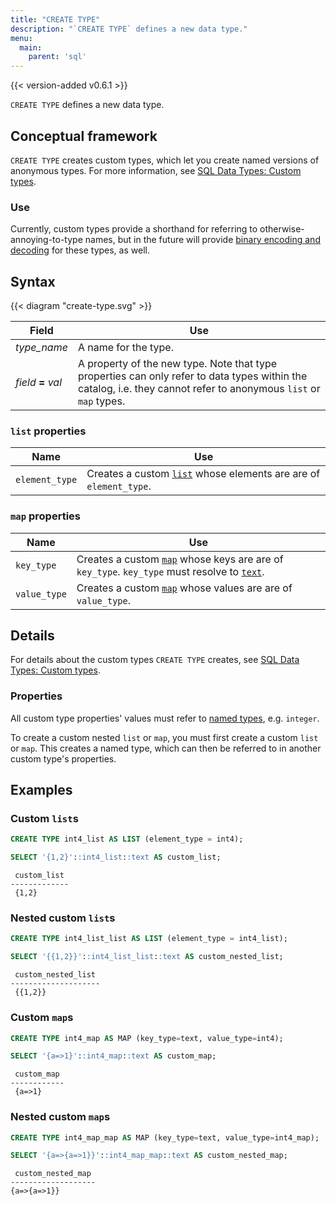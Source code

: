 ```yaml
---
title: "CREATE TYPE"
description: "`CREATE TYPE` defines a new data type."
menu:
  main:
    parent: 'sql'
---
```


{{< version-added v0.6.1 >}}

`CREATE TYPE` defines a new data type.

## Conceptual framework

`CREATE TYPE` creates custom types, which let you create named versions of
anonymous types. For more information, see [SQL Data Types: Custom
types](../types/#custom-types).

### Use

Currently, custom types provide a shorthand for referring to
otherwise-annoying-to-type names, but in the future will provide [binary
encoding and decoding][binary] for these types, as well.

[binary]:https://github.com/MaterializeInc/materialize/issues/4628

## Syntax

{{< diagram "create-type.svg" >}}

Field | Use
------|-----
_type&lowbar;name_ | A name for the type.
_field_ **=** _val_ | A property of the new type. Note that type properties can only refer to data types within the catalog, i.e. they cannot refer to anonymous `list` or `map` types.

### `list` properties

Name | Use
-----|-----
`element_type` | Creates a custom [`list`](../types/list) whose elements are are of `element_type`.

### `map` properties

Name | Use
-----|-----
`key_type` | Creates a custom [`map`](../types/map) whose keys are are of `key_type`. `key_type` must resolve to [`text`](../types/text).
`value_type` | Creates a custom [`map`](../types/map) whose values are are of `value_type`.

## Details

For details about the custom types `CREATE TYPE` creates, see [SQL Data Types:
Custom types](../types/#custom-types).

### Properties

All custom type properties' values must refer to [named types](/sql/types), e.g.
`integer`.

To create a custom nested `list` or `map`, you must first create a custom `list`
or `map`. This creates a named type, which can then be referred to in another
custom type's properties.

## Examples

### Custom `list`s

```sql
CREATE TYPE int4_list AS LIST (element_type = int4);

SELECT '{1,2}'::int4_list::text AS custom_list;
```
```
 custom_list
-------------
 {1,2}
```

### Nested custom `list`s

```sql
CREATE TYPE int4_list_list AS LIST (element_type = int4_list);

SELECT '{{1,2}}'::int4_list_list::text AS custom_nested_list;
```
```
 custom_nested_list
--------------------
 {{1,2}}
```

### Custom `map`s

```sql
CREATE TYPE int4_map AS MAP (key_type=text, value_type=int4);

SELECT '{a=>1}'::int4_map::text AS custom_map;
```
```
 custom_map
------------
 {a=>1}
```

### Nested custom `map`s

```sql
CREATE TYPE int4_map_map AS MAP (key_type=text, value_type=int4_map);

SELECT '{a=>{a=>1}}'::int4_map_map::text AS custom_nested_map;
```
```
 custom_nested_map
-------------------
{a=>{a=>1}}
```

